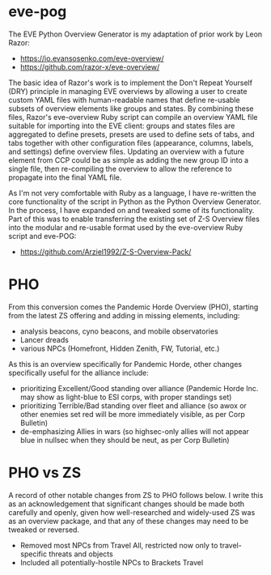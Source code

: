 # eve-pog

The EVE Python Overview Generator is my adaptation of prior work by Leon Razor:
 * https://io.evansosenko.com/eve-overview/
 * https://github.com/razor-x/eve-overview/

The basic idea of Razor's work is to implement the Don't Repeat Yourself (DRY) principle in managing EVE overviews by allowing a user to create custom YAML files with human-readable names that define re-usable subsets of overview elements like groups and states. By combining these files, Razor's eve-overview Ruby script can compile an overview YAML file suitable for importing into the EVE client: groups and states files are aggregated to define presets, presets are used to define sets of tabs, and tabs together with other configuration files (appearance, columns, labels, and settings) define overview files. Updating an overview with a future element from CCP could be as simple as adding the new group ID into a single file, then re-compiling the overview to allow the reference to propagate into the final YAML file.

As I'm not very comfortable with Ruby as a language, I have re-written the core functionality of the script in Python as the Python Overview Generator. In the process, I have expanded on and tweaked some of its functionality. Part of this was to enable transferring the existing set of Z-S Overview files into the modular and re-usable format used by the eve-overview Ruby script and eve-POG:
  * https://github.com/Arziel1992/Z-S-Overview-Pack/

# PHO

From this conversion comes the Pandemic Horde Overview (PHO), starting from the latest ZS offering and adding in missing elements, including:
 * analysis beacons, cyno beacons, and mobile observatories
 * Lancer dreads
 * various NPCs (Homefront, Hidden Zenith, FW, Tutorial, etc.)

As this is an overview specifically for Pandemic Horde, other changes specifically useful for the alliance include:
 * prioritizing Excellent/Good standing over alliance (Pandemic Horde Inc. may show as light-blue to ESI corps, with proper standings set)
 * prioritizing Terrible/Bad standing over fleet and alliance (so awox or other enemies set red will be more immediately visible, as per Corp Bulletin)
 * de-emphasizing Allies in wars (so highsec-only allies will not appear blue in nullsec when they should be neut, as per Corp Bulletin)

# PHO vs ZS

A record of other notable changes from ZS to PHO follows below. I write this as an acknowledgement that significant changes should be made both carefully and openly, given how well-researched and widely-used ZS was as an overview package, and that any of these changes may need to be tweaked or reversed.

 * Removed most NPCs from Travel All, restricted now only to travel-specific threats and objects
 * Included all potentially-hostile NPCs to Brackets Travel
